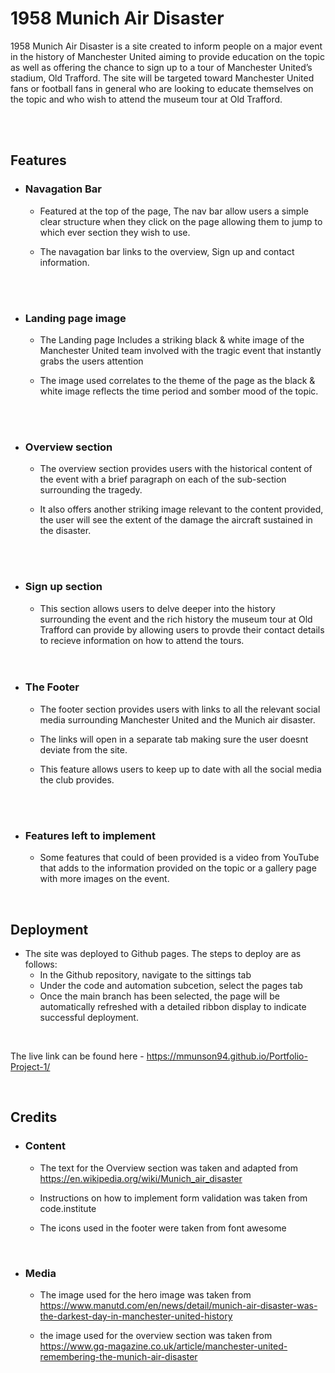 # 1958 Munich Air Disaster 

1958 Munich Air Disaster is a site created to inform people on a major event in the history of Manchester United aiming to provide education on the topic as well as offering the chance to sign up to a tour of Manchester United’s stadium, Old Trafford. The site will be targeted toward Manchester United fans or football fans in general who are looking to educate themselves on the topic and who wish to attend the museum tour at Old Trafford.

<br>



<br>

## Features

* ### Navagation Bar
   * Featured at the top of the page, The nav bar allow users a simple clear structure when they click on the page allowing them  to jump to which ever section they wish to use. 
   
   * The navagation bar links to the overview, Sign up and contact information.

<br>



<br>

* ### Landing page image
   * The Landing page Includes a striking black & white image of the Manchester United team involved with the tragic event that instantly grabs the users attention

   * The image used correlates to the theme of the page as the black & white image reflects the time period and somber mood of the topic. 

<br>



<br>

* ### Overview section
   * The overview section provides users with the historical content of the event with a brief paragraph on each of the sub-section surrounding the tragedy.

   * It also offers another striking image relevant to the content provided, the user will see the extent of the damage the aircraft sustained in the disaster.

   <br>

   
   <br>

* ### Sign up section
   *    This section allows users to delve deeper into the history surrounding the event and the rich history the museum tour at Old Trafford can provide by allowing users to provde their contact details to recieve information on how to attend the tours.

   <br>

  

   <br>

* ### The Footer 
   * The footer section provides users with links to all the relevant social media surrounding Manchester United and the Munich air disaster.

   * The links will open in a separate tab making sure the user doesnt deviate from the site.

   * This feature allows users to keep up to date with all the social media the club provides.

<br>



<br>

* ### Features left to implement
   * Some features that could of been provided is a video from YouTube that adds to the information provided on the topic or a gallery page with more images on the event.

<br>

## Deployment
* The site was deployed to Github pages. The steps to deploy are as follows:
   * In the Github repository, navigate to the sittings tab
   * Under the code and automation subcetion, select the pages tab
   * Once the main branch has been selected, the page will be automatically refreshed with a detailed ribbon display to indicate successful deployment.

<br>

The live link can be found here - https://mmunson94.github.io/Portfolio-Project-1/

<br>

## Credits

* ### Content
   * The text for the Overview section was taken and adapted from https://en.wikipedia.org/wiki/Munich_air_disaster

   * Instructions on how to implement form validation was taken from code.institute

   * The icons used in the footer were taken from font awesome

   <br>

* ### Media 
   * The image used for the hero image was taken from
https://www.manutd.com/en/news/detail/munich-air-disaster-was-the-darkest-day-in-manchester-united-history

   * the image used for the overview section was taken from 
https://www.gq-magazine.co.uk/article/manchester-united-remembering-the-munich-air-disaster
